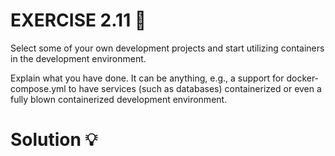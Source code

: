 # EXERCISE 2.11 🤔
Select some of your own development projects and start utilizing containers in the development environment.

Explain what you have done. It can be anything, e.g., a support for docker-compose.yml to have services (such as databases) containerized or even a fully blown containerized development environment.

# Solution 💡